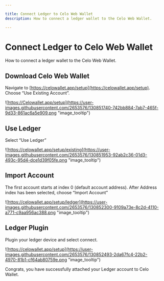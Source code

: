```yaml
---

title: Connect Ledger to Celo Web Wallet
description: How to connect a ledger wallet to the Celo Web Wallet. 

---
```


# Connect Ledger to Celo Web Wallet

How to connect a ledger wallet to the Celo Web Wallet. 

## Download Celo Web Wallet

Navigate to [https://celowallet.app/setup](https://celowallet.app/setup). Choose “Use Existing Account”.

![https://Celowallet.app/setup](https://user-images.githubusercontent.com/2653576/130851740-742bb884-7ab7-465f-9d33-861ac6a5e909.png "image_tooltip")

## Use Ledger

Select “Use Ledger”

![https://celowallet.app/setup/existing](https://user-images.githubusercontent.com/2653576/130851953-92ab2c36-01d3-493c-95d4-dce1d39f05fe.png "image_tooltip")

## Import Account

The first account starts at index 0 (default account address). After Address index has been selected, choose “Import Account”

![https://celowallet.app/setup/ledger](https://user-images.githubusercontent.com/2653576/130852300-9109a73e-8c2d-4110-a771-c9aa956ac388.png "image_tooltip")

## Ledger Plugin

Plugin your ledger device and select connect.

![https://celowallet.app/setup](https://user-images.githubusercontent.com/2653576/130852493-2da67fc4-22b2-4970-81b1-cf64ab80759e.png "image_tooltip")

Congrats, you have successfully attached your Ledger account to Celo Wallet.
